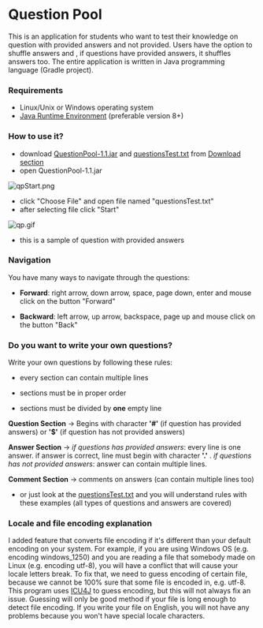 # Question Pool #

This is an application for students who want to test their knowledge on question with provided answers and not provided. Users have the option to shuffle answers and , if questions have provided answers, it shuffles answers too.
The entire application is written in Java programming language (Gradle project). 

### Requirements ###

* Linux/Unix or Windows operating system
* [Java Runtime Environment](https://java.com/en/download/) (preferable version 8+)

### How to use it? ###

* download [QuestionPool-1.1.jar](https://bitbucket.org/mightymatth8/questionpooljava/downloads/QuestionPool-1.1.jar) and [questionsTest.txt](https://bitbucket.org/mightymatth8/questionpooljava/downloads/questionsTest.txt) from [Download section](https://bitbucket.org/mightymatth8/questionpooljava/downloads)
* open QuestionPool-1.1.jar

![qpStart.png](https://bitbucket.org/repo/7895Re/images/2413767385-qpStart.png)

* click "Choose File" and open file named "questionsTest.txt"
* after selecting file click "Start"

![qp.gif](https://bitbucket.org/repo/7895Re/images/563426687-qp.gif)

* this is a sample of question with provided answers

### Navigation ###

You have many ways to navigate through the questions:

* **Forward**: right arrow, down arrow, space, page down, enter and mouse click on the button "Forward"

* **Backward**: left arrow, up arrow, backspace, page up and mouse click on the button "Back"

### Do you want to write your own questions? ###

Write your own questions by following these rules:

* every section can contain multiple lines

* sections must be in proper order

* sections must be divided by **one** empty line

**Question Section** -> Begins with character **'#'** (if question has provided answers)
or **'$'** (if question has not provided answers)

**Answer Section** -> *if questions has provided answers*: every line is one answer.
if answer is correct, line must begin with character **'.'** .
*if questions has not provided answers*: answer can contain multiple lines.

**Comment Section** -> comments on answers (can contain multiple lines too)

* or just look at the [questionsTest.txt](https://bitbucket.org/mightymatth8/questionpooljava/downloads/questionsTest.txt) and you will understand rules with these examples (all types of questions and answers are covered)

### Locale and file encoding explanation ###

I added feature that converts file encoding if it's different than your default encoding on your system. For example, if you are using Windows OS (e.g. encoding windows_1250) and you are reading a file that somebody made on Linux (e.g. encoding utf-8), you will have a conflict that will cause your locale letters break. 
To fix that, we need to guess encoding of certain file, because we cannot be 100% sure that some file is encoded in, e.g. utf-8. This program uses [ICU4J](http://site.icu-project.org/home) to guess encoding, but this will not always fix an issue. Guessing will only be good method if your file is long enough to detect file encoding.
If you write your file on English, you will not have any problems because you won't have special locale characters.
